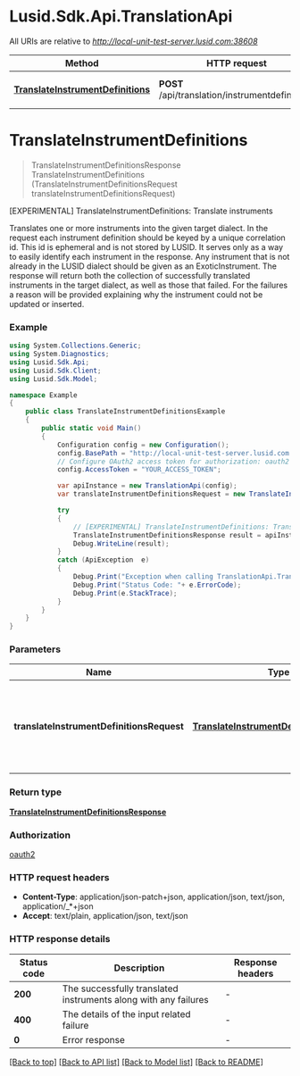 # Lusid.Sdk.Api.TranslationApi

All URIs are relative to *http://local-unit-test-server.lusid.com:38608*

Method | HTTP request | Description
------------- | ------------- | -------------
[**TranslateInstrumentDefinitions**](TranslationApi.md#translateinstrumentdefinitions) | **POST** /api/translation/instrumentdefinitions | [EXPERIMENTAL] TranslateInstrumentDefinitions: Translate instruments


<a name="translateinstrumentdefinitions"></a>
# **TranslateInstrumentDefinitions**
> TranslateInstrumentDefinitionsResponse TranslateInstrumentDefinitions (TranslateInstrumentDefinitionsRequest translateInstrumentDefinitionsRequest)

[EXPERIMENTAL] TranslateInstrumentDefinitions: Translate instruments

Translates one or more instruments into the given target dialect.                In the request each instrument definition should be keyed by a unique correlation id. This id is ephemeral  and is not stored by LUSID. It serves only as a way to easily identify each instrument in the response.                Any instrument that is not already in the LUSID dialect should be given as an ExoticInstrument.                The response will return both the collection of successfully translated instruments in the target dialect,  as well as those that failed.  For the failures a reason will be provided explaining why the instrument could not be updated or inserted.

### Example
```csharp
using System.Collections.Generic;
using System.Diagnostics;
using Lusid.Sdk.Api;
using Lusid.Sdk.Client;
using Lusid.Sdk.Model;

namespace Example
{
    public class TranslateInstrumentDefinitionsExample
    {
        public static void Main()
        {
            Configuration config = new Configuration();
            config.BasePath = "http://local-unit-test-server.lusid.com:38608";
            // Configure OAuth2 access token for authorization: oauth2
            config.AccessToken = "YOUR_ACCESS_TOKEN";

            var apiInstance = new TranslationApi(config);
            var translateInstrumentDefinitionsRequest = new TranslateInstrumentDefinitionsRequest(); // TranslateInstrumentDefinitionsRequest | The definitions of the instruments to translate along with the target dialect.

            try
            {
                // [EXPERIMENTAL] TranslateInstrumentDefinitions: Translate instruments
                TranslateInstrumentDefinitionsResponse result = apiInstance.TranslateInstrumentDefinitions(translateInstrumentDefinitionsRequest);
                Debug.WriteLine(result);
            }
            catch (ApiException  e)
            {
                Debug.Print("Exception when calling TranslationApi.TranslateInstrumentDefinitions: " + e.Message );
                Debug.Print("Status Code: "+ e.ErrorCode);
                Debug.Print(e.StackTrace);
            }
        }
    }
}
```

### Parameters

Name | Type | Description  | Notes
------------- | ------------- | ------------- | -------------
 **translateInstrumentDefinitionsRequest** | [**TranslateInstrumentDefinitionsRequest**](TranslateInstrumentDefinitionsRequest.md)| The definitions of the instruments to translate along with the target dialect. | 

### Return type

[**TranslateInstrumentDefinitionsResponse**](TranslateInstrumentDefinitionsResponse.md)

### Authorization

[oauth2](../README.md#oauth2)

### HTTP request headers

 - **Content-Type**: application/json-patch+json, application/json, text/json, application/_*+json
 - **Accept**: text/plain, application/json, text/json


### HTTP response details
| Status code | Description | Response headers |
|-------------|-------------|------------------|
| **200** | The successfully translated instruments along with any failures |  -  |
| **400** | The details of the input related failure |  -  |
| **0** | Error response |  -  |

[[Back to top]](#) [[Back to API list]](../README.md#documentation-for-api-endpoints) [[Back to Model list]](../README.md#documentation-for-models) [[Back to README]](../README.md)

